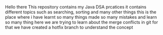 Hello there 
This repository contains my Java DSA prcatices
it contains different topics such as searching, sorting and many other things
this is the place where i have learnt so many things made so many mistakes and learn so many thing 
here we are trying to learn about the merge conflicts in git for that we have created a hotfix branch to understand the concept
